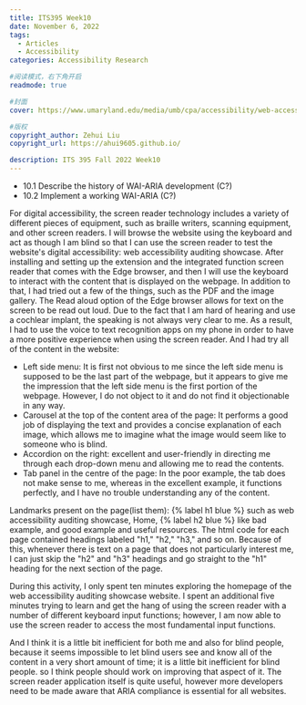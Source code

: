 ```yaml
---
title: ITS395 Week10
date: November 6, 2022
tags:
  - Articles
  - Accessibility
categories: Accessibility Research

#阅读模式，右下角开启
readmode: true

#封面
cover: https://www.umaryland.edu/media/umb/cpa/accessibility/web-accessibility-page/accessibility.jpg

#版权
copyright_author: Zehui Liu
copyright_url: https://ahui9605.github.io/

description: ITS 395 Fall 2022 Week10
---
```


- 10.1 Describe the history of WAI-ARIA development (C?)
- 10.2 Implement a working WAI-ARIA (C?)

For digital accessibility, the screen reader technology includes a variety of different pieces of equipment, such as braille writers, scanning equipment, and other screen readers. I will browse the website using the keyboard and act as though I am blind so that I can use the screen reader to test the website's digital accessibility: web accessibility auditing showcase.
After installing and setting up the extension and the integrated function screen reader that comes with the Edge browser, and then I will use the keyboard to interact with the content that is displayed on the webpage. In addition to that, I had tried out a few of the things, such as the PDF and the image gallery. The Read aloud option of the Edge browser allows for text on the screen to be read out loud. Due to the fact that I am hard of hearing and use a cochlear implant, the speaking is not always very clear to me. As a result, I had to use the voice to text recognition apps on my phone in order to have a more positive experience when using the screen reader.
And I had try all of the content in the website:

- Left side menu: It is first not obvious to me since the left side menu is supposed to be the last part of the webpage, but it appears to give me the impression that the left side menu is the first portion of the webpage. However, I do not object to it and do not find it objectionable in any way.
- Carousel at the top of the content area of the page: It performs a good job of displaying the text and provides a concise explanation of each image, which allows me to imagine what the image would seem like to someone who is blind.
- Accordion on the right: excellent and user-friendly in directing me through each drop-down menu and allowing me to read the contents.
- Tab panel in the centre of the page: In the poor example, the tab does not make sense to me, whereas in the excellent example, it functions perfectly, and I have no trouble understanding any of the content.

Landmarks present on the page(list them): {% label h1 blue %} such as web accessibility auditing showcase, Home, {% label h2 blue %} like bad example, and good example and useful resources. The html code for each page contained headings labeled "h1," "h2," "h3," and so on. Because of this, whenever there is text on a page that does not particularly interest me, I can just skip the "h2" and "h3" headings and go straight to the "h1" heading for the next section of the page.

During this activity, I only spent ten minutes exploring the homepage of the web accessibility auditing showcase website. I spent an additional five minutes trying to learn and get the hang of using the screen reader with a number of different keyboard input functions; however, I am now able to use the screen reader to access the most fundamental input functions.

And I think it is a little bit inefficient for both me and also for blind people, because it seems impossible to let blind users see and know all of the content in a very short amount of time; it is a little bit inefficient for blind people. so I think people should work on improving that aspect of it. The screen reader application itself is quite useful, however more developers need to be made aware that ARIA compliance is essential for all websites.
